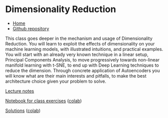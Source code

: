 # Dimensionality Reduction

* [Home](https://supaerodatascience.github.io/deep-learning/)
* [Github repository](https://github.com/SupaeroDataScience/deep-learning/)

This class goes deeper in the mechanism and usage of Dimensionality Reduction. You will learn to exploit the effects of dimensionality on your machine learning models, with illustrated intuitions, and practical examples.
You will start with an already very known technique in a linear setup, Principal Components Analysis, to move progressively towards non-linear manifold learning with t-SNE, to end up with Deep Learning techniques to reduce the dimension. Through concrete application of Autoencoders you will know what are their main interests and pitfalls, to make the best architecture choice given your problem to solve.

[Lecture notes](https://github.com/SupaeroDataScience/deep-learning/blob/main/DR/dimensionality_reduction_class.pdf)

[Notebook for class exercises](https://github.com/SupaeroDataScience/deep-learning/blob/main/DR/dimensionality_reduction_class-empty.ipynb) ([colab](https://colab.research.google.com/github/SupaeroDataScience/deep-learning/blob/main/DR/dimensionality_reduction_class-empty.ipynb))

[Solutions](https://github.com/SupaeroDataScience/deep-learning/blob/main/DR/dimensionality_reduction_class.ipynb) ([colab](https://colab.research.google.com/github/SupaeroDataScience/deep-learning/blob/main/DR/dimensionality_reduction_class.ipynb))

